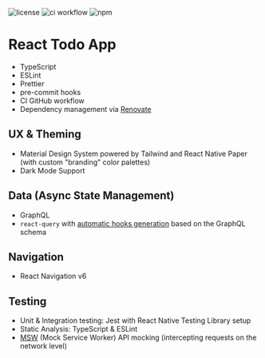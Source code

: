 ![license](https://img.shields.io/github/license/manoldonev/RNTodoAppTs?style=plastic) ![ci workflow](https://github.com/manoldonev/RNTodoAppTs/workflows/ci/badge.svg) ![npm](https://img.shields.io/badge/maintained%20with-npm-cb0000.svg?logo=npm)

# React Todo App

- TypeScript
- ESLint
- Prettier
- pre-commit hooks
- CI GitHub workflow
- Dependency management via [Renovate](https://www.whitesourcesoftware.com/free-developer-tools/renovate/)

## UX & Theming

- Material Design System powered by Tailwind and React Native Paper (with custom "branding" color palettes)
- Dark Mode Support

## Data (Async State Management)

- GraphQL
- `react-query` with [automatic hooks generation](https://www.graphql-code-generator.com/) based on the GraphQL schema

## Navigation

- React Navigation v6

## Testing

- Unit & Integration testing: Jest with React Native Testing Library setup
- Static Analysis: TypeScript & ESLint
- [MSW](https://mswjs.io/) (Mock Service Worker) API mocking (intercepting requests on the network level)
